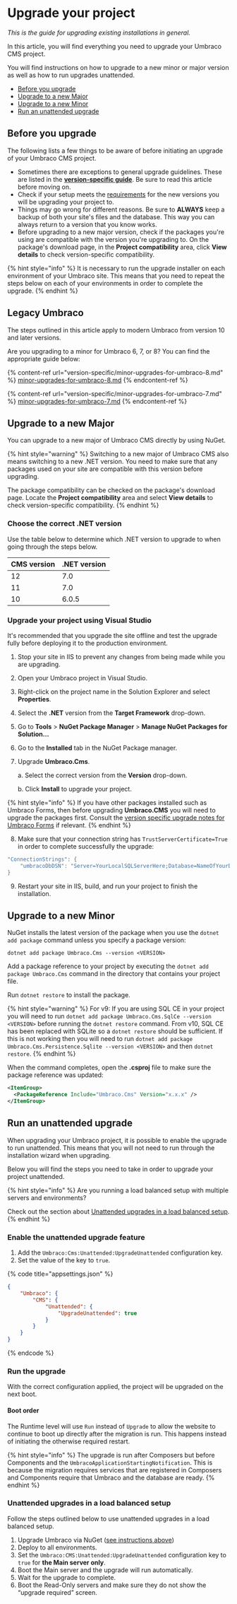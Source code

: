 # Upgrade your project

_This is the guide for upgrading existing installations in general._

In this article, you will find everything you need to upgrade your Umbraco CMS project.

You will find instructions on how to upgrade to a new minor or major version as well as how to run upgrades unattended.

* [Before you upgrade](./#before-you-upgrade)
* [Upgrade to a new Major](./#upgrade-to-a-new-major)
* [Upgrade to a new Minor](./#upgrade-to-a-new-minor)
* [Run an unattended upgrade](./#run-an-unattended-upgrade)

## Before you upgrade

The following lists a few things to be aware of before initiating an upgrade of your Umbraco CMS project.

* Sometimes there are exceptions to general upgrade guidelines. These are listed in the [**version-specific guide**](version-specific/). Be sure to read this article before moving on.
* Check if your setup meets the [requirements](../requirements.md) for the new versions you will be upgrading your project to.
* Things may go wrong for different reasons. Be sure to **ALWAYS** keep a backup of both your site's files and the database. This way you can always return to a version that you know works.
* Before upgrading to a new major version, check if the packages you're using are compatible with the version you're upgrading to. On the package's download page, in the **Project compatibility** area, click **View details** to check version-specific compatibility.

{% hint style="info" %}
It is necessary to run the upgrade installer on each environment of your Umbraco site. This means that you need to repeat the steps below on each of your environments in order to complete the upgrade.
{% endhint %}

## Legacy Umbraco

The steps outlined in this article apply to modern Umbraco from version 10 and later versions.

Are you upgrading to a minor for Umbraco 6, 7, or 8? You can find the appropriate guide below:

{% content-ref url="version-specific/minor-upgrades-for-umbraco-8.md" %}
[minor-upgrades-for-umbraco-8.md](version-specific/minor-upgrades-for-umbraco-8.md)
{% endcontent-ref %}

{% content-ref url="version-specific/minor-upgrades-for-umbraco-7.md" %}
[minor-upgrades-for-umbraco-7.md](version-specific/minor-upgrades-for-umbraco-7.md)
{% endcontent-ref %}

## Upgrade to a new Major

You can upgrade to a new major of Umbraco CMS directly by using NuGet.

{% hint style="warning" %}
Switching to a new major of Umbraco CMS also means switching to a new .NET version. You need to make sure that any packages used on your site are compatible with this version before upgrading.

The package compatibility can be checked on the package's download page. Locate the **Project compatibility** area and select **View details** to check version-specific compatibility.
{% endhint %}

### Choose the correct .NET version

Use the table below to determine which .NET version to upgrade to when going through the steps below.

| CMS version | .NET version |
| ----------- | ------------ |
| 12          | 7.0          |
| 11          | 7.0          |
| 10          | 6.0.5        |

### Upgrade your project using Visual Studio

It's recommended that you upgrade the site offline and test the upgrade fully before deploying it to the production environment.

1. Stop your site in IIS to prevent any changes from being made while you are upgrading.
2. Open your Umbraco project in Visual Studio.
3. Right-click on the project name in the Solution Explorer and select **Properties**.
4. Select the **.NET** version from the **Target Framework** drop-down.
5. Go to **Tools** > **NuGet Package Manager** > **Manage NuGet Packages for Solution...**
6. Go to the **Installed** tab in the NuGet Package manager.
7.  Upgrade **Umbraco.Cms**.

    a. Select the correct version from the **Version** drop-down.

    b. Click **Install** to upgrade your project.

{% hint style="info" %}
If you have other packages installed such as Umbraco Forms, then before upgrading **Umbraco.CMS** you will need to upgrade the packages first. Consult the [version specific upgrade notes for Umbraco Forms](https://docs.umbraco.com/umbraco-forms/upgrading/version-specific) if relevant.
{% endhint %}

8. Make sure that your connection string has `TrustServerCertificate=True` in order to complete successfully the upgrade:

```csharp
"ConnectionStrings": {
    "umbracoDbDSN": "Server=YourLocalSQLServerHere;Database=NameOfYourDatabaseHere;User Id=NameOfYourUserHere;Password=YourPasswordHere;TrustServerCertificate=True"
}
```

9. Restart your site in IIS, build, and run your project to finish the installation.

## Upgrade to a new Minor

NuGet installs the latest version of the package when you use the `dotnet add package` command unless you specify a package version:

`dotnet add package Umbraco.Cms --version <VERSION>`

Add a package reference to your project by executing the `dotnet add package Umbraco.Cms` command in the directory that contains your project file.

Run `dotnet restore` to install the package.

{% hint style="warning" %}
For v9: If you are using SQL CE in your project you will need to run `dotnet add package Umbraco.Cms.SqlCe --version <VERSION>` before running the `dotnet restore` command.
From v10, SQL CE has been replaced with SQLite so a `dotnet restore` should be sufficient. If this is not working then you will need to run `dotnet add package Umbraco.Cms.Persistence.Sqlite --version <VERSION>` and then `dotnet restore`.
{% endhint %}

When the command completes, open the **.csproj** file to make sure the package reference was updated:

```xml
<ItemGroup>
  <PackageReference Include="Umbraco.Cms" Version="x.x.x" />
</ItemGroup>
```

## Run an unattended upgrade

When upgrading your Umbraco project, it is possible to enable the upgrade to run unattended. This means that you will not need to run through the installation wizard when upgrading.

Below you will find the steps you need to take in order to upgrade your project unattended.

{% hint style="info" %}
Are you running a load balanced setup with multiple servers and environments?

Check out the section about [Unattended upgrades in a load balanced setup](./#unattended-upgrades-in-a-load-balanced-setup).
{% endhint %}

### Enable the unattended upgrade feature

1. Add the `Umbraco:Cms:Unattended:UpgradeUnattended` configuration key.
2. Set the value of the key to `true`.

{% code title="appsettings.json" %}
```json
{
    "Umbraco": {
        "CMS": {
            "Unattended": {
                "UpgradeUnattended": true
            }
        }
    }
}
```
{% endcode %}

### Run the upgrade

With the correct configuration applied, the project will be upgraded on the next boot.

#### Boot order

The Runtime level will use `Run` instead of `Upgrade` to allow the website to continue to boot up directly after the migration is run. This happens instead of initiating the otherwise required restart.

{% hint style="info" %}
The upgrade is run after Composers but before Components and the `UmbracoApplicationStartingNotification`. This is because the migration requires services that are registered in Composers and Components require that Umbraco and the database are ready.
{% endhint %}

### Unattended upgrades in a load balanced setup

Follow the steps outlined below to use unattended upgrades in a load balanced setup.

1. Upgrade Umbraco via NuGet ([see instructions above](./#upgrade-to-a-new-major))
2. Deploy to all environments.
3. Set the `Umbraco:CMS:Unattended:UpgradeUnattended` configuration key to `true` for **the Main server only**.
4. Boot the Main server and the upgrade will run automatically.
5. Wait for the upgrade to complete.
6. Boot the Read-Only servers and make sure they do not show the “upgrade required” screen.
